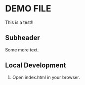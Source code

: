 # DEMO FILE

This is a test!!


## Subheader

Some more text. 


## Local Development

1. Open index.html in your browser.

